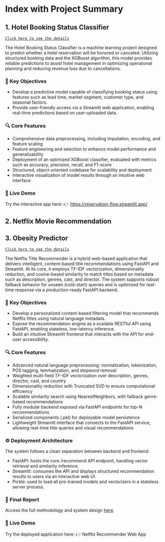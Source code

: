 # Index with Project Summary
## 1. Hotel Booking Status Classifier
[`Click here to see the details`](streamlit/hotel-booking-status-binary-classification)

The Hotel Booking Status Classifier is a machine learning project designed to predict whether a hotel reservation will be honored or canceled. Utilizing structured booking data and the XGBoost algorithm, this model provides reliable predictions to assist hotel management in optimizing operational planning and reducing revenue loss due to cancellations.

### 📌 Key Objectives
- Develop a predictive model capable of classifying booking status using features such as lead time, market segment, customer type, and seasonal factors.
- Provide user-friendly access via a Streamlit web application, enabling real-time predictions based on user-uploaded data.

### 🔍 Core Features
- Comprehensive data preprocessing, including imputation, encoding, and feature scaling
- Feature engineering and selection to enhance model performance and generalizability
- Deployment of an optimized XGBoost classifier, evaluated with metrics such as accuracy, precision, recall, and F1-score
- Structured, object-oriented codebase for scalability and deployment
- Interactive visualization of model results through an intuitive web interface

### 🚀 Live Demo
Try the interactive app here:
👉 https://reservation-flow.streamlit.app/

## 2. Netflix Movie Recommendation
## 3. Obesity Predictor
[`Click here to see the details`](streamlit/netflix-hybrid-recommender)

The Netflix Title Recommender is a hybrid web-based application that delivers intelligent, content-based title recommendations using FastAPI and Streamlit. At its core, it employs TF-IDF vectorization, dimensionality reduction, and cosine-based similarity to match titles based on metadata such as description, genres, cast, and director. The system supports robust fallback behavior for unseen (cold-start) queries and is optimized for real-time response via a production-ready FastAPI backend.

### 📌 Key Objectives
- Develop a personalized content-based filtering model that recommends Netflix titles using natural language metadata.
- Expose the recommendation engine as a scalable RESTful API using FastAPI, enabling stateless, low-latency inference.
- Build an intuitive Streamlit frontend that interacts with the API for end-user accessibility.

### 🔍 Core Features
- Advanced natural language preprocessing: normalization, tokenization, POS tagging, lemmatization, and stopword removal
- Weighted multi-field TF-IDF vectorization over description, genres, director, cast, and country
- Dimensionality reduction with Truncated SVD to ensure computational efficiency
- Scalable similarity search using NearestNeighbors, with fallback genre-based recommendations
- Fully modular backend exposed via FastAPI endpoints for top-N recommendations
- Serialized components (.pkl) for deployable model persistence
- Lightweight Streamlit interface that connects to the FastAPI service, allowing real-time title queries and visual recommendations

### ⚙️ Deployment Architecture
The system follows a clean separation between backend and frontend:
- FastAPI: hosts the core /recommend API endpoint, handling vector retrieval and similarity inference.
- Streamlit: consumes the API and displays structured recommendation results to users via an interactive web UI.
- Pickle: used to load all pre-trained models and vectorizers in a stateless server process.

### 📄 Final Report
Access the full methodology and system design [here](https://github.com/your-username/model-deployment/blob/main/streamlit/netflix-hybrid-recommender/final-report.pdf).

### 🚀 Live Demo
Try the deployed application here:
👉 Netflix Recommender Web App


